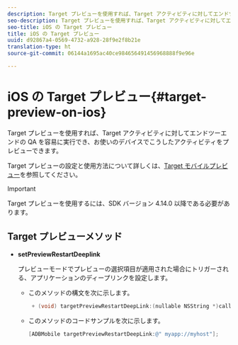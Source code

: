 ```yaml
---
description: Target プレビューを使用すれば、Target アクティビティに対してエンドツーエンドの QA を容易に実行でき、お使いのデバイスでこうしたアクティビティをプレビューできます。
seo-description: Target プレビューを使用すれば、Target アクティビティに対してエンドツーエンドの QA を容易に実行でき、お使いのデバイスでこうしたアクティビティをプレビューできます。
seo-title: iOS の Target プレビュー
title: iOS の Target プレビュー
uuid: d92867a4-0569-4732-a928-28f9e2f8b21e
translation-type: ht
source-git-commit: 06144a1695ac40ce984656491456968888f9e96e

---
```



# iOS の Target プレビュー{#target-preview-on-ios}

Target プレビューを使用すれば、Target アクティビティに対してエンドツーエンドの QA を容易に実行でき、お使いのデバイスでこうしたアクティビティをプレビューできます。

Target プレビューの設定と使用方法について詳しくは、[Target モバイルプレビュー](https://docs.adobe.com/content/help/ja-JP/target/using/implement-target/mobile-apps/target-mobile-preview.html)を参照してください。

>[!IMPORTANT]
>
>Target プレビューを使用するには、SDK バージョン 4.14.0 以降である必要があります。

## Target プレビューメソッド

* **setPreviewRestartDeeplink**

   プレビューモードでプレビューの選択項目が適用された場合にトリガーされる、アプリケーションのディープリンクを設定します。

   * このメソッドの構文を次に示します。

      ```objective-c
       + (void) targetPreviewRestartDeepLink:(nullable NSString *)callbackURL;
      ```

   * このメソッドのコードサンプルを次に示します。

      ```objective-c
      [ADBMobile targetPreviewRestartDeepLink:@" myapp://myhost"]; 
      ```
